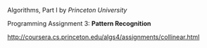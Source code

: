 Algorithms, Part I by _Princeton University_

Programming Assignment 3: **Pattern Recognition**

http://coursera.cs.princeton.edu/algs4/assignments/collinear.html